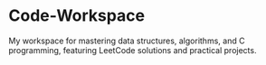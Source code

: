 # Code-Workspace
My workspace for mastering data structures, algorithms, and C programming, featuring LeetCode solutions and practical projects.
